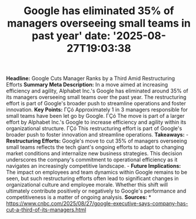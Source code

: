 ﻿---
title: "Google has eliminated 35% of managers overseeing small teams in past year'
date: '2025-08-27T19:03:38"
category: "Markets"
summary: ""
slug: "google has eliminated 35 of managers overseeing small teams "
source_urls:
  - "https://www.cnbc.com/2025/08/27/google-executive-says-company-has-cut-a-third-of-its-managers.html"
seo:
  title: "Google has eliminated 35% of managers overseeing small teams in past year | Hash n Hedge'
  description: '"
  keywords: ["news", "markets", "brief"]
---
**Headline:** Google Cuts Manager Ranks by a Third Amid Restructuring Efforts  **Summary Meta Description:** In a move aimed at increasing efficiency and agility, Alphabet Inc.'s Google has eliminated around 35% of its managers overseeing small teams over the past year. The restructuring effort is part of Google's broader push to streamline operations and foster innovation.  **Key Points:**  ΓÇó Approximately 1 in 3 managers responsible for small teams have been let go by Google. ΓÇó The move is part of a larger effort by Alphabet Inc.'s Google to increase efficiency and agility within its organizational structure. ΓÇó This restructuring effort is part of Google's broader push to foster innovation and streamline operations.  **Takeaways:**  - **Restructuring Efforts:** Google's move to cut 35% of managers overseeing small teams reflects the tech giant's ongoing efforts to adapt to changing market conditions and internalize new business strategies. This decision underscores the company's commitment to operational efficiency as it navigates an increasingly competitive landscape.    - **Future Implications:** The impact on employees and team dynamics within Google remains to be seen, but such restructuring efforts often lead to significant changes in organizational culture and employee morale. Whether this shift will ultimately contribute positively or negatively to Google's performance and competitiveness is a matter of ongoing analysis.  **Sources:**  * https://www.cnbc.com/2025/08/27/google-executive-says-company-has-cut-a-third-of-its-managers.html 
